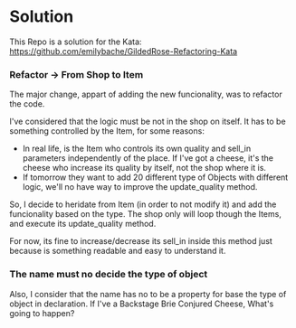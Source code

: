 # Solution

This Repo is a solution for the Kata: https://github.com/emilybache/GildedRose-Refactoring-Kata


### Refactor -> From Shop to Item

The major change, appart of adding the new funcionality, was to refactor the code.

I've considered that the logic must be not in the shop on itself. 
It has to be something controlled by the Item, for some reasons:

- In real life, is the Item who controls its own quality and sell_in parameters independently of the place. If I've got a cheese, it's the cheese who increase its quality by itself, not the shop where it is.
- If tomorrow they want to add 20 different type of Objects with different logic, we'll no have way to improve the update_quality method.

So, I decide to heridate from Item (in order to not modify it) and add the funcionality based on the type.
The shop only will loop though the Items, and execute its update_quality method.

For now, its fine to increase/decrease its sell_in inside this method just because is something readable and easy to understand it.

### The name must no decide the type of object
Also, I consider that the name has no to be a property for base the type of object in declaration. If I've a Backstage Brie Conjured Cheese, What's going to happen?

